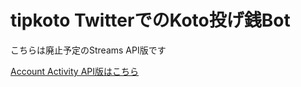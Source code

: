 tipkoto TwitterでのKoto投げ銭Bot
================================

こちらは廃止予定のStreams API版です

[Account Activity API版はこちら](https://github.com/akarinS/aaapi-tipkoto)
